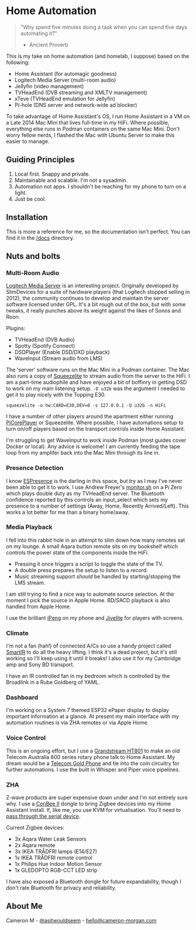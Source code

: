 # Home Automation

> "Why spend five minutes doing a task when you can spend five days automating it?"
> - Ancient Proverb

This is my take on home automation (and homelab, I suppose) based on the following:
- Home Assistant (for automagic goodness)
- Logitech Media Server (multi-room audio)
- Jellyfin (video management)
- TVHeadEnd (DVB streaming and XMLTV management)
- xTeve (TVHeadEnd emulation for Jellyfin)
- Pi-hole (DNS server and network-wide ad blocker)

To take advantage of Home Assistant's OS, I run Home Assistant in a VM on a Late 2014 Mac Mini that lives full-time in my HiFi. Where possible, everything else runs in Podman containers on the same Mac Mini. Don't worry fellow nerds, I flashed the Mac with Ubuntu Server to make this easier to manage. 

## Guiding Principles
1. Local first. Snappy and private.
2. Maintainable and scalable. I'm not a sysadmin.
3. Automation not apps. I shouldn't be reaching for my phone to turn on a light.
4. Just be cool.

## Installation
This is more a reference for me, so the documentation isn't perfect. You can find it in the [/docs](/docs) directory.

## Nuts and bolts
### Multi-Room Audio
[Logitech Media Server](https://github.com/Logitech/slimserver/) is an interesting project. Originally developed by SlimDevices for a suite of hardware players (that Logitech stopped selling in 2012), the community continues to develop and maintain the server software licensed under GPL. It's a bit rough out of the box, but with some tweaks, it really punches above its weight against the likes of Sonos and Roon.

Plugins:
- TVHeadEnd (DVB Audio)
- Spotty (Spotify Connect)
- DSDPlayer (Enable DSD/DXD playback)
- WaveInput (Stream audio from LMS)

The 'server' software runs on the Mac Mini in a Podman container. The Mac also runs a copy of [Squeezelite](https://github.com/ralph-irving/squeezelite) to stream audio from the server to the HiFi. I am a part-time audiophile and have enjoyed a bit of boffinry in getting DSD to work on my main listening setup. `-D u32b` was the argument I needed to get it to play nicely with the Topping E30.

```
squeezelite -o hw:CARD=E30,DEV=0 -s 127.0.0.1 -D u32b -n HiFi
```

I have a number of other players around the apartment either running [PiCorePlayer](https://picoreplayer.org) or Squeezelite. Where possible, I have automations setup to turn on/off players based on the transport controls inside Home Assistant.

I'm struggling to get WaveInput to work inside Podman (most guides cover Docker or local). Any advice is welcome! I am currently feeding the tape loop from my amplifer back into the Mac Mini through its line in.

### Presence Detection
I know [ESPresence](https://espresense.com/) is the darling in this space, but try as I may I've never been able to get it to work. I use Andrew Freyer's [monitor.sh](https://github.com/andrewjfreyer/monitor/blob/master/monitor.sh) on a Pi Zero which plays double duty as my TVHeadEnd server. The Bluetooth confidence reported by this controls an input_select which sets my presence to a number of settings (Away, Home, Recently Arrived/Left). This works a lot better for me than a binary home/away.

### Media Playback
I fell into this rabbit hole in an attempt to slim down how many remotes sat on my lounge. A small Aqara button remote sits on my bookshelf which controls the power state of the components inside the HiFi. 
- Pressing it once triggers a script to toggle the state of the TV. 
- A double press prepares the setup to listen to a record. 
- Music streaming support *should* be handled by starting/stopping the LMS stream.

I am still trying to find a nice way to automate source selection. At the moment I pick the source in Apple Home. BD/SACD playback is also handled from Apple Home.

I use the brilliant [iPeng](http://penguinlovesmusic.de/) on my phone and [Jivelite](github.com/ralph-irving/jivelite) for players with screens.

### Climate
I'm not a fan (hah!) of connected A/Cs so use a handy project called [SmartIR](github.com/smarthomehub/smartir) to do all the heavy lifting. I think it's a dead project, but it's still working so I'll keep using it until it breaks! I also use it for my Cambridge amp and Sony BD transport.

I have an IR controlled fan in my bedroom which is controlled by the Broadlink in a Rube Goldberg of YAML.

### Dashboard
I'm working on a System 7 themed ESP32 ePaper display to display important information at a glance. At present my main interface with my automation routines is via ZHA remotes or via Apple Home.

### Voice Control
This is an ongoing effort, but I use a [Grandstream HT801](https://www.grandstream.com/products/gateways-and-atas/analog-telephone-adaptors/product/ht801) to make an old Telecom Australia 800 series rotary phone talk to Home Assistant. My dream would be a [Telecom Gold Phone](https://youtube.com/watch?v=we5zxv5c00g) and tie into the coin circuitry for further automations. I use the built in Whisper and Piper voice pipelines.

### ZHA
Z-wave products are super expensive down under and I'm not entirely sure why. I use a [ConBee II](https://phoscon.de/en/conbee2) dongle to bring Zigbee devices into my Home Assistant install. If, like me, you use KVM for virtualisation. You'll need to [pass through the serial device](community.home-assistant.io/t/conbee-ii-and-kvm/333560).

Current Zigbee devices:
- 3x Aqara Water Leak Sensors
- 2x Aqara remote
- 3x IKEA TRÅDFRI lamps (E14/E27)
- 1x IKEA TRÅDFRI remote control
- 1x Philips Hue Indoor Motion Sensor
- 1x GLEDOPTO RGB-CCT LED strip

I have also exposed a Bluetooth dongle for future expandability, though I don't rate Bluetooth for privacy and reliability.

## About Me
Cameron M - [@asitwouldseem](https://twitter.com/asitwouldseem) - hello@cameron-morgan.com